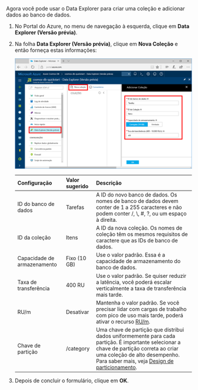 Agora você pode usar o Data Explorer para criar uma coleção e adicionar dados ao banco de dados. 

1. No Portal do Azure, no menu de navegação à esquerda, clique em **Data Explorer (Versão prévia)**. 

2. Na folha **Data Explorer (Versão prévia)**, clique em **Nova Coleção** e então forneça estas informações:

    ![A folha Data Explorer do portal do Azure](./media/cosmos-db-create-collection/azure-cosmosdb-data-explorer.png)

    Configuração|Valor sugerido|Descrição
    ---|---|---
    ID do banco de dados|Tarefas|A ID do novo banco de dados. Os nomes de banco de dados devem conter de 1 a 255 caracteres e não podem conter /, \\, #, ?, ou um espaço à direita.
    ID da coleção|Itens|A ID da nova coleção. Os nomes de coleção têm os mesmos requisitos de caractere que as IDs de banco de dados.
    Capacidade de armazenamento| Fixo (10 GB)|Use o valor padrão. Essa é a capacidade de armazenamento do banco de dados.
    Taxa de transferência|400 RU|Use o valor padrão. Se quiser reduzir a latência, você poderá escalar verticalmente a taxa de transferência mais tarde.
    RU/m|Desativar|Mantenha o valor padrão. Se você precisar lidar com cargas de trabalho com pico de uso mais tarde, poderá ativar o recurso [RU/m](../articles/cosmos-db/request-units-per-minute.md).
    Chave de partição|/category|Uma chave de partição que distribui dados uniformemente para cada partição. É importante selecionar a chave de partição correta ao criar uma coleção de alto desempenho. Para saber mais, veja [Design de particionamento](../articles/cosmos-db/partition-data.md#designing-for-partitioning).    
3. Depois de concluir o formulário, clique em **OK**.